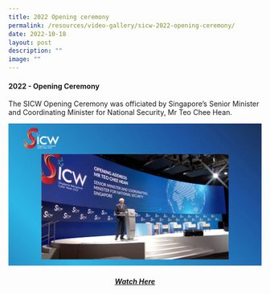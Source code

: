 ```yaml
---
title: 2022 Opening ceremony
permalink: /resources/video-gallery/sicw-2022-opening-ceremony/
date: 2022-10-18
layout: post
description: ""
image: ""
---
```

#### **2022 - Opening Ceremony**

The SICW Opening Ceremony was officiated by Singapore’s Senior Minister and Coordinating Minister for National Security, Mr Teo Chee Hean.

![](/images/2022%20sicw%20oc.png)

<div align="center">	
	<a href="https://www.youtube.com/watch?v=K582VHwAcI8" target="_blank"><h5>Watch Here</h5></a>
</div>